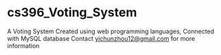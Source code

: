 # cs396_Voting_System
A Voting System Created using web programming languages, Connected with MySQL database
Contact yichunzhou12@gmail.com for more information
